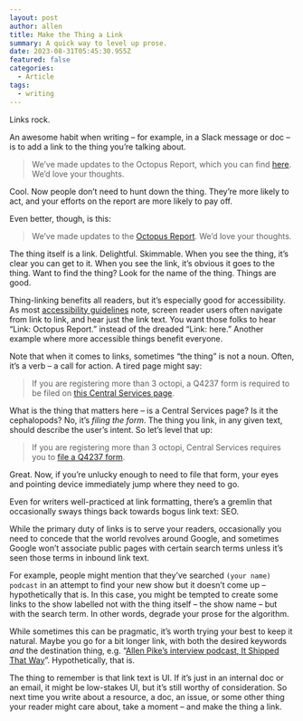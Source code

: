 ```yaml
---
layout: post
author: allen
title: Make the Thing a Link
summary: A quick way to level up prose.
date: 2023-08-31T05:45:30.955Z
featured: false
categories:
  - Article
tags:
  - writing
---
```


Links rock.

An awesome habit when writing – for example, in a Slack message or doc – is to add a link to the thing you’re talking about.

> We’ve made updates to the Octopus Report, which you can find [here](https://www.youtube.com/watch?v=ebeNeQFUMa0). We’d love your thoughts.

Cool. Now people don’t need to hunt down the thing. They’re more likely to act, and your efforts on the report are more likely to pay off.

Even better, though, is this:

> We’ve made updates to the [Octopus Report](https://www.youtube.com/watch?v=ebeNeQFUMa0). We’d love your thoughts.

The thing itself is a link. Delightful. Skimmable. When you see the thing, it’s clear you can get to it. When you see the link, it’s obvious it goes to the thing. Want to find the thing? Look for the name of the thing. Things are good.

Thing-linking benefits all readers, but it’s especially good for accessibility. As most [accessibility guidelines](https://usability.yale.edu/web-accessibility/articles/links) note, screen reader users often navigate from link to link, and hear just the link text. You want those folks to hear “Link: Octopus Report.” instead of the dreaded “Link: here.” Another example where more accessible things benefit everyone.

Note that when it comes to links, sometimes “the thing” is not a noun. Often, it’s a verb – a call for action. A tired page might say:

> If you are registering more than 3 octopi, a Q4237 form is required to be filed on [this Central Services page](https://www.youtube.com/watch?v=V-yXL-LDMyg).

What is the thing that matters here – is a Central Services page? Is it the cephalopods? No, it’s *filing the form*. The thing you link, in any given text, should describe the user’s intent. So let’s level that up:

> If you are registering more than 3 octopi, Central Services requires you to [file a Q4237 form](https://www.youtube.com/watch?v=V-yXL-LDMyg).

Great. Now, if you’re unlucky enough to need to file that form, your eyes and pointing device immediately jump where they need to go.

Even for writers well-practiced at link formatting, there’s a gremlin that occasionally sways things back towards bogus link text: SEO.

While the primary duty of links is to serve your readers, occasionally you need to concede that the world revolves around Google, and sometimes Google won’t associate public pages with certain search terms unless it’s seen those terms in inbound link text.

For example, people might mention that they’ve searched `(your name) podcast` in an attempt to find your new show but it doesn’t come up – hypothetically that is. In this case, you might be tempted to create some links to the show labelled not with the thing itself – the show name – but with the search term. In other words, degrade your prose for the algorithm.

While sometimes this can be pragmatic, it’s worth trying your best to keep it natural. Maybe you go for a bit longer link, with both the desired keywords *and* the destination thing, e.g. “[Allen Pike’s interview podcast, It Shipped That Way](https://itshipped.fm/)”. Hypothetically, that is.

The thing to remember is that link text is UI. If it’s just in an internal doc or an email, it might be low-stakes UI, but it’s still worthy of consideration. So next time you write about a resource, a doc, an issue, or some other thing your reader might care about, take a moment – and make the thing a link.
